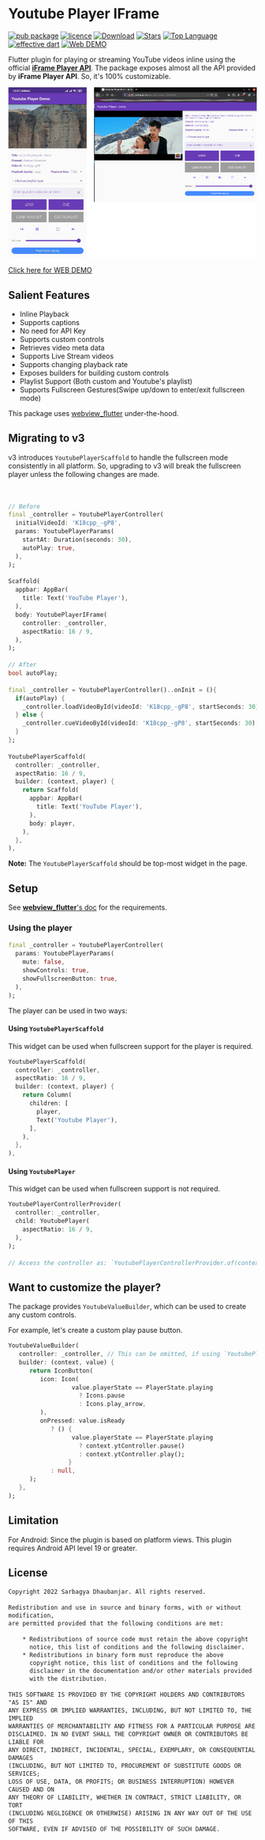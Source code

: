# Youtube Player IFrame

[![pub package](https://img.shields.io/pub/v/youtube_player_iframe.svg)](https://pub.dartlang.org/packages/youtube_player_iframe)
[![licence](https://img.shields.io/badge/licence-BSD-orange.svg)](https://github.com/sarbagyastha/youtube_player_flutter/blob/master/LICENSE)
[![Download](https://img.shields.io/badge/download-APK-informational.svg)](https://github.com/sarbagyastha/youtube_player_flutter/releases)
[![Stars](https://img.shields.io/github/stars/sarbagyastha/youtube_player_flutter?color=deeppink)](https://github.com/sarbagyastha/youtube_player_flutter)
[![Top Language](https://img.shields.io/github/languages/top/sarbagyastha/youtube_player_flutter?color=9cf)](https://github.com/sarbagyastha/youtube_player_flutter)
[![effective dart](https://img.shields.io/badge/style-effective_dart-40c4ff.svg)](https://dart.dev/guides/language/effective-dart)
[![Web DEMO](https://img.shields.io/badge/Web-DEMO-informational.svg)](https://sarbagyastha.github.io/youtube_player_flutter)

Flutter plugin for playing or streaming YouTube videos inline using the official [**iFrame Player API**](https://developers.google.com/youtube/iframe_api_reference).
The package exposes almost all the API provided by **iFrame Player API**. So, it's 100% customizable.

![YOUTUBE PLAYER IFRAME](youtube_player_iframe.png)

[Click here for WEB DEMO](https://sarbagyastha.github.io/youtube_player_flutter)

## Salient Features
* Inline Playback
* Supports captions
* No need for API Key
* Supports custom controls
* Retrieves video meta data
* Supports Live Stream videos
* Supports changing playback rate
* Exposes builders for building custom controls
* Playlist Support (Both custom and Youtube's playlist)
* Supports Fullscreen Gestures(Swipe up/down to enter/exit fullscreen mode)

This package uses [webview_flutter](https://pub.dev/packages/webview_flutter) under-the-hood.

## Migrating to v3
v3 introduces `YoutubePlayerScaffold` to handle the fullscreen mode consistently in all platform.
So, upgrading to v3 will break the fullscreen player unless the following changes are made.

```dart


// Before
final _controller = YoutubePlayerController(
  initialVideoId: 'K18cpp_-gP8',
  params: YoutubePlayerParams(
    startAt: Duration(seconds: 30),
    autoPlay: true,
  ),
);

Scaffold(
  appbar: AppBar(
    title: Text('YouTube Player'),
  ),
  body: YoutubePlayerIFrame(
    controller: _controller,
    aspectRatio: 16 / 9,
  ),
);

// After
bool autoPlay;

final _controller = YoutubePlayerController()..onInit = (){
  if(autoPlay) {
    _controller.loadVideoById(videoId: 'K18cpp_-gP8', startSeconds: 30);
  } else {
    _controller.cueVideoById(videoId: 'K18cpp_-gP8', startSeconds: 30);
  }
};

YoutubePlayerScaffold(
  controller: _controller,
  aspectRatio: 16 / 9,
  builder: (context, player) {
    return Scaffold(
      appbar: AppBar(
        title: Text('YouTube Player'),
      ),
      body: player,
    ),
  },
),

```

**Note:** The `YoutubePlayerScaffold` should be top-most widget in the page.

## Setup
See [**webview_flutter**'s doc](https://pub.dev/packages/webview_flutter) for the requirements.

### Using the player

```dart
final _controller = YoutubePlayerController(
  params: YoutubePlayerParams(
    mute: false,
    showControls: true,
    showFullscreenButton: true,
  ),
);
```

The player can be used in two ways:

#### Using `YoutubePlayerScaffold`
This widget can be used when fullscreen support for the player is required.

```dart
YoutubePlayerScaffold(
  controller: _controller,
  aspectRatio: 16 / 9,
  builder: (context, player) {
    return Column(
      children: [
        player,
        Text('Youtube Player'),
      ],
    ),
  },
),
```


#### Using `YoutubePlayer`
This widget can be used when fullscreen support is not required.

```dart
YoutubePlayerControllerProvider(
  controller: _controller,
  child: YoutubePlayer(
    aspectRatio: 16 / 9,
  ),
);

// Access the controller as: `YoutubePlayerControllerProvider.of(context)` or `controller.ytController`.
```

## Want to customize the player?
The package provides `YoutubeValueBuilder`, which can be used to create any custom controls.

For example, let's create a custom play pause button.
```dart
YoutubeValueBuilder(
   controller: _controller, // This can be omitted, if using `YoutubePlayerControllerProvider`
   builder: (context, value) {
      return IconButton(
         icon: Icon( 
                  value.playerState == PlayerState.playing
                    ? Icons.pause
                    : Icons.play_arrow,
         ),
         onPressed: value.isReady
            ? () {
                  value.playerState == PlayerState.playing
                    ? context.ytController.pause()
                    : context.ytController.play();
                 }
            : null,
      );
   },
);
```

## Limitation 
For Android: Since the plugin is based on platform views. This plugin requires Android API level 19 or greater.

## License
```
Copyright 2022 Sarbagya Dhaubanjar. All rights reserved.

Redistribution and use in source and binary forms, with or without modification,
are permitted provided that the following conditions are met:

    * Redistributions of source code must retain the above copyright
      notice, this list of conditions and the following disclaimer.
    * Redistributions in binary form must reproduce the above
      copyright notice, this list of conditions and the following
      disclaimer in the documentation and/or other materials provided
      with the distribution.

THIS SOFTWARE IS PROVIDED BY THE COPYRIGHT HOLDERS AND CONTRIBUTORS "AS IS" AND
ANY EXPRESS OR IMPLIED WARRANTIES, INCLUDING, BUT NOT LIMITED TO, THE IMPLIED
WARRANTIES OF MERCHANTABILITY AND FITNESS FOR A PARTICULAR PURPOSE ARE
DISCLAIMED. IN NO EVENT SHALL THE COPYRIGHT OWNER OR CONTRIBUTORS BE LIABLE FOR
ANY DIRECT, INDIRECT, INCIDENTAL, SPECIAL, EXEMPLARY, OR CONSEQUENTIAL DAMAGES
(INCLUDING, BUT NOT LIMITED TO, PROCUREMENT OF SUBSTITUTE GOODS OR SERVICES;
LOSS OF USE, DATA, OR PROFITS; OR BUSINESS INTERRUPTION) HOWEVER CAUSED AND ON
ANY THEORY OF LIABILITY, WHETHER IN CONTRACT, STRICT LIABILITY, OR TORT
(INCLUDING NEGLIGENCE OR OTHERWISE) ARISING IN ANY WAY OUT OF THE USE OF THIS
SOFTWARE, EVEN IF ADVISED OF THE POSSIBILITY OF SUCH DAMAGE.